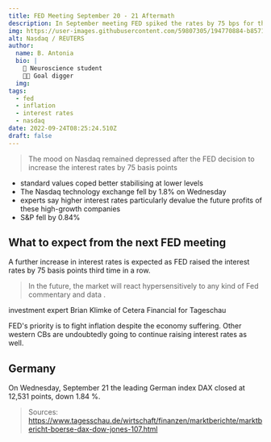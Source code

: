 ```yaml
---
title: FED Meeting September 20 - 21 Aftermath
description: In September meeting FED spiked the rates by 75 bps for third consecutive time 
img: https://user-images.githubusercontent.com/59807305/194770884-b8571680-e483-490d-8800-b672d26ededf.png
alt: Nasdaq / REUTERS
author:
  name: B. Antonia
  bio: |
    🧠 Neuroscience student
    🦸🏼 Goal digger
  img: 
tags:
  - fed
  - inflation
  - interest rates
  - nasdaq
date: 2022-09-24T08:25:24.510Z
draft: false
---
```


> The mood on Nasdaq remained depressed after the FED decision to increase the interest rates by 75 basis points 

- standard values coped better stabilising at lower levels
- The Nasdaq technology exchange fell by 1.8% on Wednesday
- experts say higher interest rates particularly devalue the future profits of these high-growth companies
- S&P fell by 0.84%

## What to expect from the next FED meeting

A further increase in interest rates is expected as FED raised the interest rates by 75 basis points third time in a row.

> In the future, the market will react hypersensitively to any kind of Fed commentary and data .

investment expert Brian Klimke of Cetera Financial for Tageschau

FED's priority is to fight inflation despite the economy suffering. Other western CBs are undoubtedly going to continue raising interest rates as well.


## Germany

On Wednesday, September 21 the leading German index DAX closed at 12,531 points, down 1.84 %. 

> Sources:
https://www.tagesschau.de/wirtschaft/finanzen/marktberichte/marktbericht-boerse-dax-dow-jones-107.html
